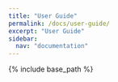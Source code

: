 ```yaml
---
title: "User Guide"
permalink: /docs/user-guide/
excerpt: "User Guide"
sidebar:
  nav: "documentation"
---
```


{% include base_path %}
